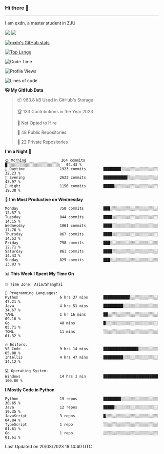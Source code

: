 ### Hi there 👋
---

I am qxdn, a master student in ZJU

[![](https://img.shields.io/badge/blog-qxdn-brightgreen?style=for-the-badge&logo=hexo)](https://qianxu.run) [![](https://img.shields.io/badge/bilibili-qxdn-ff69b4?style=for-the-badge&logo=Bilibili)](https://space.bilibili.com/11674667)


[![qxdn's GitHub stats](https://github-readme-stats.vercel.app/api?username=qxdn&count_private=true&show_icons=true)](https://github.com/qxdn)

[![Top Langs](https://github-readme-stats.vercel.app/api/top-langs/?username=qxdn&layout=compact)](https://github.com/qxdn)

<!--START_SECTION:waka-->
![Code Time](http://img.shields.io/badge/Code%20Time-925%20hrs%2028%20mins-blue)

![Profile Views](http://img.shields.io/badge/Profile%20Views-10-blue)

![Lines of code](https://img.shields.io/badge/From%20Hello%20World%20I%27ve%20Written-10.3%20million%20lines%20of%20code-blue)

**🐱 My GitHub Data** 

> 📦 963.8 kB Used in GitHub's Storage 
 > 
> 🏆 133 Contributions in the Year 2023
 > 
> 🚫 Not Opted to Hire
 > 
> 📜 48 Public Repositories 
 > 
> 🔑 22 Private Repositories 
 > 
**I'm a Night 🦉** 

```text
🌞 Morning                264 commits         █░░░░░░░░░░░░░░░░░░░░░░░░   04.43 % 
🌆 Daytime                1923 commits        ████████░░░░░░░░░░░░░░░░░   32.23 % 
🌃 Evening                2623 commits        ███████████░░░░░░░░░░░░░░   43.97 % 
🌙 Night                  1156 commits        █████░░░░░░░░░░░░░░░░░░░░   19.38 % 
```
📅 **I'm Most Productive on Wednesday** 

```text
Monday                   750 commits         ███░░░░░░░░░░░░░░░░░░░░░░   12.57 % 
Tuesday                  844 commits         ████░░░░░░░░░░░░░░░░░░░░░   14.15 % 
Wednesday                1061 commits        ████░░░░░░░░░░░░░░░░░░░░░   17.78 % 
Thursday                 867 commits         ████░░░░░░░░░░░░░░░░░░░░░   14.53 % 
Friday                   758 commits         ███░░░░░░░░░░░░░░░░░░░░░░   12.71 % 
Saturday                 861 commits         ████░░░░░░░░░░░░░░░░░░░░░   14.43 % 
Sunday                   825 commits         ███░░░░░░░░░░░░░░░░░░░░░░   13.83 % 
```


📊 **This Week I Spent My Time On** 

```text
🕑︎ Time Zone: Asia/Shanghai

💬 Programming Languages: 
Python                   6 hrs 37 mins       ████████████░░░░░░░░░░░░░   47.21 % 
Java                     4 hrs 51 mins       █████████░░░░░░░░░░░░░░░░   34.67 % 
YAML                     1 hr 16 mins        ██░░░░░░░░░░░░░░░░░░░░░░░   09.10 % 
Go                       48 mins             █░░░░░░░░░░░░░░░░░░░░░░░░   05.71 % 
TOML                     11 mins             ░░░░░░░░░░░░░░░░░░░░░░░░░   01.32 % 

🔥 Editors: 
VS Code                  9 hrs 14 mins       ████████████████░░░░░░░░░   65.88 % 
IntelliJ                 4 hrs 47 mins       █████████░░░░░░░░░░░░░░░░   34.12 % 

💻 Operating System: 
Windows                  14 hrs 1 min        █████████████████████████   100.00 % 
```

**I Mostly Code in Python** 

```text
Python                   19 repos            ████████░░░░░░░░░░░░░░░░░   30.65 % 
Java                     12 repos            █████░░░░░░░░░░░░░░░░░░░░   19.35 % 
JavaScript               3 repos             █░░░░░░░░░░░░░░░░░░░░░░░░   04.84 % 
TypeScript               1 repo              ░░░░░░░░░░░░░░░░░░░░░░░░░   01.61 % 
Go                       1 repo              ░░░░░░░░░░░░░░░░░░░░░░░░░   01.61 % 
```




 Last Updated on 20/03/2023 16:14:40 UTC
<!--END_SECTION:waka-->

<!--
**qxdn/qxdn** is a ✨ _special_ ✨ repository because its `README.md` (this file) appears on your GitHub profile.

Here are some ideas to get you started:

- 🔭 I’m currently working on ...
- 🌱 I’m currently learning ...
- 👯 I’m looking to collaborate on ...
- 🤔 I’m looking for help with ...
- 💬 Ask me about ...
- 📫 How to reach me: ...
- 😄 Pronouns: ...
- ⚡ Fun fact: ...
-->
